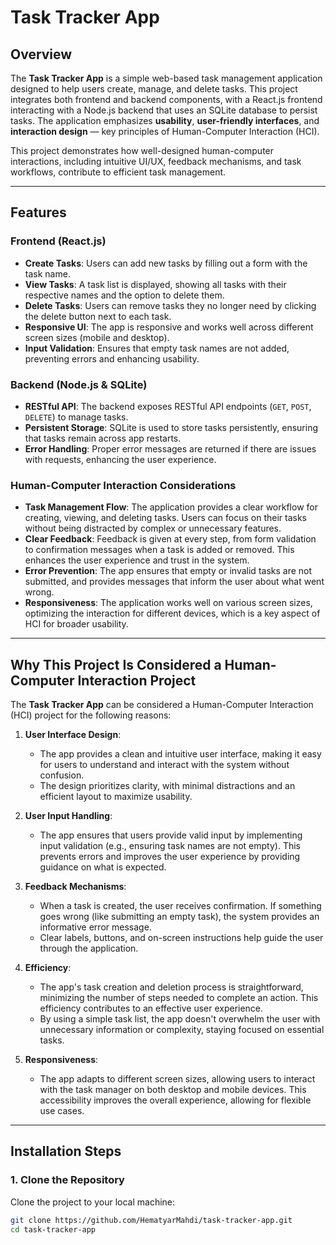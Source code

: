 # Task Tracker App

## Overview

The **Task Tracker App** is a simple web-based task management application designed to help users create, manage, and delete tasks. This project integrates both frontend and backend components, with a React.js frontend interacting with a Node.js backend that uses an SQLite database to persist tasks. The application emphasizes **usability**, **user-friendly interfaces**, and **interaction design** — key principles of Human-Computer Interaction (HCI).

This project demonstrates how well-designed human-computer interactions, including intuitive UI/UX, feedback mechanisms, and task workflows, contribute to efficient task management.

---

## Features

### Frontend (React.js)
- **Create Tasks**: Users can add new tasks by filling out a form with the task name.
- **View Tasks**: A task list is displayed, showing all tasks with their respective names and the option to delete them.
- **Delete Tasks**: Users can remove tasks they no longer need by clicking the delete button next to each task.
- **Responsive UI**: The app is responsive and works well across different screen sizes (mobile and desktop).
- **Input Validation**: Ensures that empty task names are not added, preventing errors and enhancing usability.

### Backend (Node.js & SQLite)
- **RESTful API**: The backend exposes RESTful API endpoints (`GET`, `POST`, `DELETE`) to manage tasks.
- **Persistent Storage**: SQLite is used to store tasks persistently, ensuring that tasks remain across app restarts.
- **Error Handling**: Proper error messages are returned if there are issues with requests, enhancing the user experience.

### Human-Computer Interaction Considerations
- **Task Management Flow**: The application provides a clear workflow for creating, viewing, and deleting tasks. Users can focus on their tasks without being distracted by complex or unnecessary features.
- **Clear Feedback**: Feedback is given at every step, from form validation to confirmation messages when a task is added or removed. This enhances the user experience and trust in the system.
- **Error Prevention**: The app ensures that empty or invalid tasks are not submitted, and provides messages that inform the user about what went wrong.
- **Responsiveness**: The application works well on various screen sizes, optimizing the interaction for different devices, which is a key aspect of HCI for broader usability.

---

## Why This Project Is Considered a Human-Computer Interaction Project

The **Task Tracker App** can be considered a Human-Computer Interaction (HCI) project for the following reasons:

1. **User Interface Design**:
   - The app provides a clean and intuitive user interface, making it easy for users to understand and interact with the system without confusion.
   - The design prioritizes clarity, with minimal distractions and an efficient layout to maximize usability.

2. **User Input Handling**:
   - The app ensures that users provide valid input by implementing input validation (e.g., ensuring task names are not empty). This prevents errors and improves the user experience by providing guidance on what is expected.

3. **Feedback Mechanisms**:
   - When a task is created, the user receives confirmation. If something goes wrong (like submitting an empty task), the system provides an informative error message.
   - Clear labels, buttons, and on-screen instructions help guide the user through the application.

4. **Efficiency**:
   - The app's task creation and deletion process is straightforward, minimizing the number of steps needed to complete an action. This efficiency contributes to an effective user experience.
   - By using a simple task list, the app doesn't overwhelm the user with unnecessary information or complexity, staying focused on essential tasks.

5. **Responsiveness**:
   - The app adapts to different screen sizes, allowing users to interact with the task manager on both desktop and mobile devices. This accessibility improves the overall experience, allowing for flexible use cases.

---

## Installation Steps

### 1. Clone the Repository

Clone the project to your local machine:

```bash
git clone https://github.com/HematyarMahdi/task-tracker-app.git
cd task-tracker-app
